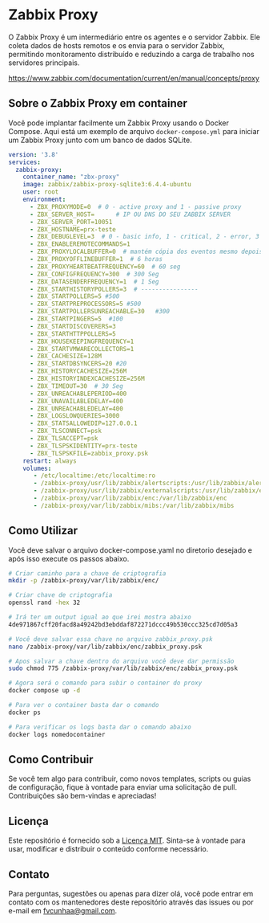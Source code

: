 # Zabbix Proxy

O Zabbix Proxy é um intermediário entre os agentes e o servidor Zabbix. Ele coleta dados de hosts remotos e os envia para o servidor Zabbix, permitindo monitoramento distribuído e reduzindo a carga de trabalho nos servidores principais.

https://www.zabbix.com/documentation/current/en/manual/concepts/proxy

## Sobre o Zabbix Proxy em container

Você pode implantar facilmente um Zabbix Proxy usando o Docker Compose. Aqui está um exemplo de arquivo `docker-compose.yml` para iniciar um Zabbix Proxy junto com um banco de dados SQLite.

``` yaml
version: '3.8'
services:
  zabbix-proxy:
    container_name: "zbx-proxy"
    image: zabbix/zabbix-proxy-sqlite3:6.4.4-ubuntu
    user: root
    environment:
      - ZBX_PROXYMODE=0  # 0 - active proxy and 1 - passive proxy
      - ZBX_SERVER_HOST=      # IP OU DNS DO SEU ZABBIX SERVER
      - ZBX_SERVER_PORT=10051
      - ZBX_HOSTNAME=prx-teste
      - ZBX_DEBUGLEVEL=3  # 0 - basic info, 1 - critical, 2 - error, 3 - warnings, 4 - for debugging, 5 - extended debugging
      - ZBX_ENABLEREMOTECOMMANDS=1
      - ZBX_PROXYLOCALBUFFER=0  # mantém cópia dos eventos mesmo depois de enviar ao server (valor em horas)
      - ZBX_PROXYOFFLINEBUFFER=1  # 6 horas
      - ZBX_PROXYHEARTBEATFREQUENCY=60  # 60 seg
      - ZBX_CONFIGFREQUENCY=300  # 300 Seg
      - ZBX_DATASENDERFREQUENCY=1  # 1 Seg
      - ZBX_STARTHISTORYPOLLERS=3  # ----------------
      - ZBX_STARTPOLLERS=5 #500 
      - ZBX_STARTPREPROCESSORS=5 #500
      - ZBX_STARTPOLLERSUNREACHABLE=30   #300
      - ZBX_STARTPINGERS=5  #100
      - ZBX_STARTDISCOVERERS=3
      - ZBX_STARTHTTPPOLLERS=5
      - ZBX_HOUSEKEEPINGFREQUENCY=1
      - ZBX_STARTVMWARECOLLECTORS=1
      - ZBX_CACHESIZE=128M
      - ZBX_STARTDBSYNCERS=20 #20
      - ZBX_HISTORYCACHESIZE=256M
      - ZBX_HISTORYINDEXCACHESIZE=256M
      - ZBX_TIMEOUT=30  # 30 Seg
      - ZBX_UNREACHABLEPERIOD=400
      - ZBX_UNAVAILABLEDELAY=400
      - ZBX_UNREACHABLEDELAY=400
      - ZBX_LOGSLOWQUERIES=3000
      - ZBX_STATSALLOWEDIP=127.0.0.1
      - ZBX_TLSCONNECT=psk
      - ZBX_TLSACCEPT=psk
      - ZBX_TLSPSKIDENTITY=prx-teste
      - ZBX_TLSPSKFILE=zabbix_proxy.psk
    restart: always
    volumes:
       - /etc/localtime:/etc/localtime:ro
       - /zabbix-proxy/usr/lib/zabbix/alertscripts:/usr/lib/zabbix/alertscripts    
       - /zabbix-proxy/usr/lib/zabbix/externalscripts:/usr/lib/zabbix/externalscripts
       - /zabbix-proxy/var/lib/zabbix/enc:/var/lib/zabbix/enc
       - /zabbix-proxy/var/lib/zabbix/mibs:/var/lib/zabbix/mibs
```
## Como Utilizar
Você deve salvar o arquivo docker-compose.yaml no diretorio desejado e após isso execute os passos abaixo.

```sh
# Criar caminho para a chave de criptografia
mkdir -p /zabbix-proxy/var/lib/zabbix/enc/

# Criar chave de criptografia
openssl rand -hex 32

# Irá ter um output igual ao que irei mostra abaixo
4de971867cff20facd8a49242bd3ebddaf872271dccc49b530ccc325cd7d05a3

# Você deve salvar essa chave no arquivo zabbix_proxy.psk
nano /zabbix-proxy/var/lib/zabbix/enc/zabbix_proxy.psk

# Apos salvar a chave dentro do arquivo você deve dar permissão
sudo chmod 775 /zabbix-proxy/var/lib/zabbix/enc/zabbix_proxy.psk

# Agora será o comando para subir o container do proxy
docker compose up -d

# Para ver o container basta dar o comando
docker ps

# Para verificar os logs basta dar o comando abaixo
docker logs nomedocontainer
```

## Como Contribuir

Se você tem algo para contribuir, como novos templates, scripts ou guias de configuração, fique à vontade para enviar uma solicitação de pull. Contribuições são bem-vindas e apreciadas!

## Licença

Este repositório é fornecido sob a [Licença MIT](LICENSE). Sinta-se à vontade para usar, modificar e distribuir o conteúdo conforme necessário.

## Contato

Para perguntas, sugestões ou apenas para dizer olá, você pode entrar em contato com os mantenedores deste repositório através das issues ou por e-mail em fvcunhaa@gmail.com.

